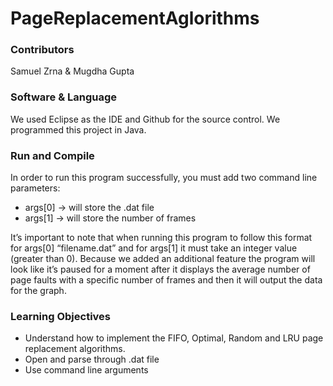 # PageReplacementAglorithms

### Contributors
Samuel Zrna & Mugdha Gupta 

### Software & Language
We used Eclipse as the IDE and Github for the source control. We programmed this project in Java.

### Run and Compile
In order to run this program successfully, you must add two command line parameters:
* args[0] -> will store the .dat file
* args[1] -> will store the number of frames

It’s important to note that when running this program to follow this format for args[0] “filename.dat” and for args[1] it must take an integer value (greater than 0). Because we added an additional feature the program will look like it’s paused for a moment after it displays the average number of page faults with a specific number of frames and then it will output the data for the graph.

### Learning Objectives
* Understand how to implement the FIFO, Optimal, Random and LRU page replacement algorithms.
* Open and parse through .dat file
* Use command line arguments
